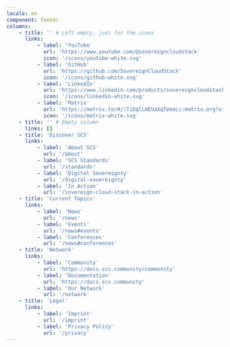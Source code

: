 ```yaml
---
locale: en
component: footer
columns:
    - title: '' # Left empty, just for the icons
      links:
          - label: 'YouTube'
            url: 'https://www.youtube.com/@sovereigncloudstack'
            icon: '/icons/youtube-white.svg'
          - label: 'GitHub'
            url: 'https://github.com/SovereignCloudStack'
            icon: '/icons/github-white.svg'
          - label: 'LinkedIn'
            url: 'https://www.linkedin.com/products/sovereigncloudstack-sovereign-cloud-stack'
            icon: '/icons/linkedin-white.svg'
          - label: 'Matrix'
            url: 'https://matrix.to/#/!TiDqlLmEUaXqTemaLc:matrix.org?via=matrix.org'
            icon: '/icons/matrix-white.svg'
    - title: '' # Empty column
      links: []
    - title: 'Discover SCS'
      links:
          - label: 'About SCS'
            url: '/about'
          - label: 'SCS Standards'
            url: '/standards'
          - label: 'Digital Sovereignty'
            url: '/digital-sovereignty'
          - label: 'In Action'
            url: '/sovereign-cloud-stack-in-action'
    - title: 'Current Topics'
      links:
          - label: 'News'
            url: '/news'
          - label: 'Events'
            url: '/news#events'
          - label: 'Conferences'
            url: '/news#conferences'
    - title: 'Network'
      links:
          - label: 'Community'
            url: 'https://docs.scs.community/community'
          - label: 'Documentation'
            url: 'https://docs.scs.community'
          - label: 'Our Network'
            url: '/network'
    - title: 'Legal'
      links:
          - label: 'Imprint'
            url: '/imprint'
          - label: 'Privacy Policy'
            url: '/privacy'
---
```

